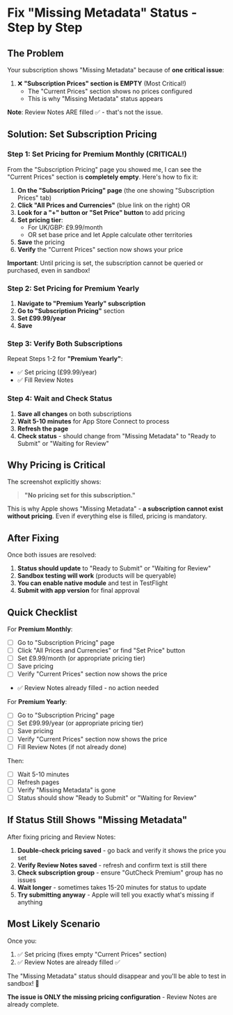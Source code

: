 # Fix "Missing Metadata" Status - Step by Step

## The Problem

Your subscription shows "Missing Metadata" because of **one critical issue**:

1. ❌ **"Subscription Prices" section is EMPTY** (Most Critical!)
   - The "Current Prices" section shows no prices configured
   - This is why "Missing Metadata" status appears

**Note**: Review Notes ARE filled ✅ - that's not the issue.

## Solution: Set Subscription Pricing

### Step 1: Set Pricing for Premium Monthly (CRITICAL!)

From the "Subscription Pricing" page you showed me, I can see the "Current Prices" section is **completely empty**. Here's how to fix it:

1. **On the "Subscription Pricing" page** (the one showing "Subscription Prices" tab)
2. **Click "All Prices and Currencies"** (blue link on the right) OR
3. **Look for a "+" button or "Set Price" button** to add pricing
4. **Set pricing tier**:
   - For UK/GBP: £9.99/month
   - OR set base price and let Apple calculate other territories
5. **Save** the pricing
6. **Verify** the "Current Prices" section now shows your price

**Important**: Until pricing is set, the subscription cannot be queried or purchased, even in sandbox!

### Step 2: Set Pricing for Premium Yearly

1. **Navigate to "Premium Yearly" subscription**
2. **Go to "Subscription Pricing"** section
3. **Set £99.99/year**
4. **Save**

### Step 3: Verify Both Subscriptions

Repeat Steps 1-2 for **"Premium Yearly"**:
- ✅ Set pricing (£99.99/year)
- ✅ Fill Review Notes

### Step 4: Wait and Check Status

1. **Save all changes** on both subscriptions
2. **Wait 5-10 minutes** for App Store Connect to process
3. **Refresh the page**
4. **Check status** - should change from "Missing Metadata" to "Ready to Submit" or "Waiting for Review"

## Why Pricing is Critical

The screenshot explicitly shows:
> **"No pricing set for this subscription."**

This is why Apple shows "Missing Metadata" - **a subscription cannot exist without pricing**. Even if everything else is filled, pricing is mandatory.

## After Fixing

Once both issues are resolved:

1. **Status should update** to "Ready to Submit" or "Waiting for Review"
2. **Sandbox testing will work** (products will be queryable)
3. **You can enable native module** and test in TestFlight
4. **Submit with app version** for final approval

## Quick Checklist

For **Premium Monthly**:
- [ ] Go to "Subscription Pricing" page
- [ ] Click "All Prices and Currencies" or find "Set Price" button
- [ ] Set £9.99/month (or appropriate pricing tier)
- [ ] Save pricing
- [ ] Verify "Current Prices" section now shows the price
- ✅ Review Notes already filled - no action needed

For **Premium Yearly**:
- [ ] Go to "Subscription Pricing" page
- [ ] Set £99.99/year (or appropriate pricing tier)
- [ ] Save pricing
- [ ] Verify "Current Prices" section now shows the price
- [ ] Fill Review Notes (if not already done)

Then:
- [ ] Wait 5-10 minutes
- [ ] Refresh pages
- [ ] Verify "Missing Metadata" is gone
- [ ] Status should show "Ready to Submit" or "Waiting for Review"

## If Status Still Shows "Missing Metadata"

After fixing pricing and Review Notes:

1. **Double-check pricing saved** - go back and verify it shows the price you set
2. **Verify Review Notes saved** - refresh and confirm text is still there
3. **Check subscription group** - ensure "GutCheck Premium" group has no issues
4. **Wait longer** - sometimes takes 15-20 minutes for status to update
5. **Try submitting anyway** - Apple will tell you exactly what's missing if anything

## Most Likely Scenario

Once you:
1. ✅ Set pricing (fixes empty "Current Prices" section)
2. ✅ Review Notes are already filled ✅

The "Missing Metadata" status should disappear and you'll be able to test in sandbox! 🚀

**The issue is ONLY the missing pricing configuration** - Review Notes are already complete.

